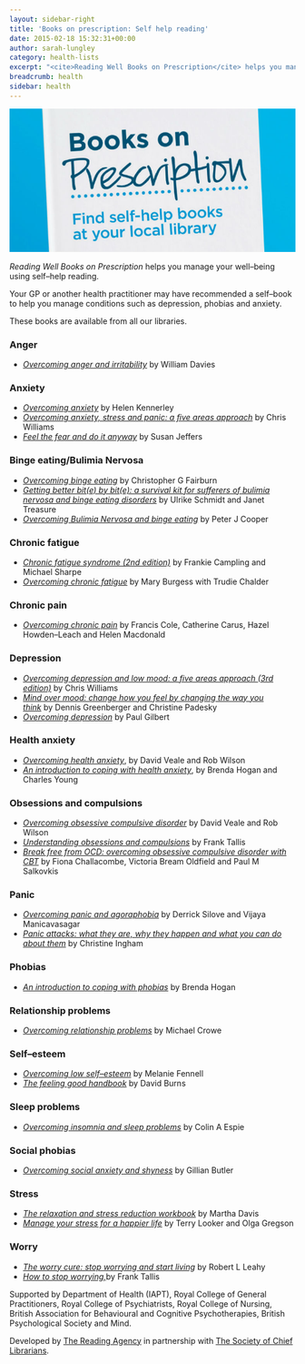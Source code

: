 ```yaml
---
layout: sidebar-right
title: 'Books on prescription: Self help reading'
date: 2015-02-18 15:32:31+00:00
author: sarah-lungley
category: health-lists
excerpt: "<cite>Reading Well Books on Prescription</cite> helps you manage your well–being using self–help reading."
breadcrumb: health
sidebar: health
---
```

![Reading Well Books on Prescription](/images/featured/featured-books-on-prescription.jpg)

_Reading Well Books on Prescription_ helps you manage your well–being using self–help reading.

Your GP or another health practitioner may have recommended a self–book to help you manage conditions such as depression, phobias and anxiety.

These books are available from all our libraries.

### Anger

  * <cite>[Overcoming anger and irritability](https://suffolk.spydus.co.uk/cgi-bin/spydus.exe/ENQ/OPAC/BIBENQ/10690978?QRY=CTIBIB%3C%20IRN(1413998)&QRYTEXT=Overcoming%20anger%20and%20irritability%20%3A%20a%20self-help%20guide%20using%20cognitive%20behavioral%20techniques)</cite> by William Davies

### Anxiety

  * <cite><a href="https://suffolk.spydus.co.uk/cgi-bin/spydus.exe/ENQ/OPAC/BIBENQ/4435256?QRY=CTIBIB%3C%20IRN(1430475)&QRYTEXT=Overcoming%20anxiety%20%3A%20a%20self-help%20guide%20using%20cognitive%20behavioral%20techniques">Overcoming anxiety</a></cite> by Helen Kennerley
  * <cite><a href="https://suffolk.spydus.co.uk/cgi-bin/spydus.exe/ENQ/OPAC/BIBENQ/4435777?QRY=CTIBIB%3C%20IRN(1454994)&QRYTEXT=Overcoming%20anxiety%2C%20stress%20and%20panic%20%3A%20a%20five%20areas%20approach">Overcoming anxiety, stress and panic: a five areas approach</a></cite> by Chris Williams
  * <cite><a href="https://suffolk.spydus.co.uk/cgi-bin/spydus.exe/ENQ/OPAC/BIBENQ/4436484?QRY=CTIBIB%3C%20IRN(489437)&QRYTEXT=Feel%20the%20fear%20and%20do%20it%20anyway">Feel the fear and do it anyway</a> </cite>by Susan Jeffers

### Binge eating/Bulimia Nervosa

  * <cite><a href="https://suffolk.spydus.co.uk/cgi-bin/spydus.exe/ENQ/OPAC/BIBENQ/4437297?QRY=CTIBIB%3C%20IRN(1107560)&QRYTEXT=Overcoming%20binge%20eating">Overcoming binge eating</a></cite> by Christopher G Fairburn
  * <cite><a href="https://suffolk.spydus.co.uk/cgi-bin/spydus.exe/ENQ/OPAC/BIBENQ/4437813?QRY=CTIBIB%3C%20IRN(1017039)&QRYTEXT=Getting%20better%20bit(e)%20by%20bit(e)%20%3A%20A%20survival%20kit%20for%20sufferers%20of%20bulimia%20nervosa%20and%20binge%20eating%20disorders">Getting better bit(e) by bit(e): a survival kit for sufferers of bulimia nervosa and binge eating disorders</a></cite> by Ulrike Schmidt and Janet Treasure
  * <cite><a href="https://suffolk.spydus.co.uk/cgi-bin/spydus.exe/ENQ/OPAC/BIBENQ/4439707?QRY=CTIBIB%3C%20IRN(1011220)&QRYTEXT=Overcoming%20bulimia%20nervosa%20%26%20binge-eating%20%3A%20a%20guide%20to%20recovery">Overcoming Bulimia Nervosa and binge eating</a></cite> by Peter J Cooper

### Chronic fatigue

  * <cite><a href="https://suffolk.spydus.co.uk/cgi-bin/spydus.exe/ENQ/OPAC/BIBENQ/7376507?QRY=CTIBIB%3C%20IRN(244864)&QRYTEXT=Chronic%20fatigue%20syndrome">Chronic fatigue syndrome (2nd edition)</a></cite> by Frankie Campling and Michael Sharpe
  * <cite><a href="https://suffolk.spydus.co.uk/cgi-bin/spydus.exe/ENQ/OPAC/BIBENQ/7375533?QRY=CTIBIB%3C%20IRN(1414197)&QRYTEXT=Overcoming%20chronic%20fatigue%20%3A%20a%20self-help%20guide%20using%20cognitive%20behavioral%20techniques">Overcoming chronic fatigue</a></cite> by Mary Burgess with Trudie Chalder

### Chronic pain

  * <cite><a href="https://suffolk.spydus.co.uk/cgi-bin/spydus.exe/ENQ/OPAC/BIBENQ/4442309?QRY=CTIBIB%3C%20IRN(1458646)&QRYTEXT=Overcoming%20chronic%20pain%20%3A%20a%20self-help%20guide%20using%20cognitive%20behavioral%20techniques">Overcoming chronic pain</a></cite> by Francis Cole, Catherine Carus, Hazel Howden–Leach and Helen Macdonald

### Depression

  * <cite><a href="https://suffolk.spydus.co.uk/cgi-bin/spydus.exe/ENQ/OPAC/BIBENQ/4443442?QRY=CTIBIB%3C%20IRN(772953)&QRYTEXT=Overcoming%20depression%20and%20low%20mood%20%3A%20a%20five%20areas%20approach">Overcoming depression and low mood: a five areas approach (3rd edition)</a></cite> by Chris Williams
  * <cite><a href="https://suffolk.spydus.co.uk/cgi-bin/spydus.exe/ENQ/OPAC/BIBENQ/7377645?QRY=CTIBIB%3C%20IRN(37213704)&QRYTEXT=Mind%20over%20mood%20%3A%20change%20how%20you%20feel%20by%20changing%20the%20way%20you%20think">Mind over mood: change how you feel by changing the way you think</a></cite> by Dennis Greenberger and Christine Padesky
  * <cite><a href="https://suffolk.spydus.co.uk/cgi-bin/spydus.exe/ENQ/OPAC/BIBENQ/4446026?QRY=CTIBIB%3C%20IRN(1430457)&QRYTEXT=Overcoming%20depression%20%3A%20a%20self-help%20guide%20using%20cognitive%20behavioral%20techniques">Overcoming depression</a></cite> by Paul Gilbert

### Health anxiety

  * <cite><a href="https://suffolk.spydus.co.uk/cgi-bin/spydus.exe/ENQ/OPAC/BIBENQ/4447030?QRY=CTIBIB%3C%20IRN(1010741)&QRYTEXT=Overcoming%20health%20anxiety">Overcoming health anxiety</a></cite>, by David Veale and Rob Wilson
  * <cite><a href="https://suffolk.spydus.co.uk/cgi-bin/spydus.exe/ENQ/OPAC/BIBENQ/4447623?QRY=CTIBIB%3C%20IRN(9743897)&QRYTEXT=An%20introduction%20to%20coping%20with%20health%20anxiety">An introduction to coping with health anxiety</a></cite>, by Brenda Hogan and Charles Young

### Obsessions and compulsions

  * <cite><a href="https://suffolk.spydus.co.uk/cgi-bin/spydus.exe/ENQ/OPAC/BIBENQ/4448611?QRY=CTIBIB%3C%20IRN(9854372)&QRYTEXT=Overcoming%20obsessive%20compulsive%20disorder">Overcoming obsessive compulsive disorder</a></cite> by David Veale and Rob Wilson
  * <cite><a href="https://suffolk.spydus.co.uk/cgi-bin/spydus.exe/ENQ/OPAC/BIBENQ/4449201?QRY=CTIBIB%3C%20IRN(933119)&QRYTEXT=Understanding%20obsessions%20and%20compulsions%20%3A%20a%20self-help%20manual">Understanding obsessions and compulsions</a></cite> by Frank Tallis
  * <cite><a href="https://suffolk.spydus.co.uk/cgi-bin/spydus.exe/ENQ/OPAC/BIBENQ/4449782?QRY=CTIBIB%3C%20IRN(510008)&QRYTEXT=Break%20free%20from%20OCD%20%3A%20overcoming%20obsessive%20compulsive%20disorder%20with%20CBT">Break free from OCD: overcoming obsessive compulsive disorder with CBT</a></cite> by Fiona Challacombe, Victoria Bream Oldfield and Paul M Salkovkis

### Panic

  * <cite><a href="https://suffolk.spydus.co.uk/cgi-bin/spydus.exe/ENQ/OPAC/BIBENQ/487951?QRY=CTIBIB%3C%20IRN(1430296)&QRYTEXT=Overcoming%20panic%20and%20agoraphobia">Overcoming panic and agoraphobia</a></cite> by Derrick Silove and Vijaya Manicavasagar
  * <cite><a href="https://suffolk.spydus.co.uk/cgi-bin/spydus.exe/ENQ/OPAC/BIBENQ/488502?QRY=CTIBIB%3C%20IRN(134886)&QRYTEXT=Panic%20attacks%20%3A%20what%20they%20are%2C%20why%20they%20happen%20and%20what%20you%20can%20do%20about%20them">Panic attacks: what they are, why they happen and what you can do about them</a></cite> by Christine Ingham

### Phobias

  * <cite><a href="https://suffolk.spydus.co.uk/cgi-bin/spydus.exe/ENQ/OPAC/BIBENQ/488802?QRY=CTIBIB%3C%20IRN(9743888)&QRYTEXT=An%20introduction%20to%20coping%20with%20phobias">An introduction to coping with phobias</a></cite> by Brenda Hogan

### Relationship problems

  * <cite><a href="https://suffolk.spydus.co.uk/cgi-bin/spydus.exe/ENQ/OPAC/BIBENQ/489289?QRY=CTIBIB%3C%20IRN(999389)&QRYTEXT=Overcoming%20relationship%20problems%20%3A%20a%20self-help%20guide%20using%20cognitive%20behavioral%20techniques">Overcoming relationship problems</a></cite> by Michael Crowe

### Self–esteem

  * <cite><a href="https://suffolk.spydus.co.uk/cgi-bin/spydus.exe/ENQ/OPAC/BIBENQ/489681?QRY=CTIBIB%3C%20IRN(678424)&QRYTEXT=Overcoming%20low%20self-esteem%20%3A%20a%20self-help%20guide%20using%20cognitive%20behavioral%20techniques">Overcoming low self–esteem</a></cite> by Melanie Fennell
  * <cite><a href="https://suffolk.spydus.co.uk/cgi-bin/spydus.exe/ENQ/OPAC/BIBENQ/490070?QRY=CTIBIB%3C%20IRN(668094)&QRYTEXT=The%20feeling%20good%20handbook">The feeling good handbook</a></cite> by David Burns

### Sleep problems

  * <cite><a href="https://suffolk.spydus.co.uk/cgi-bin/spydus.exe/ENQ/OPAC/BIBENQ/7380681?QRY=CTIBIB%3C%20IRN(490096)&QRYTEXT=Overcoming%20insomnia%20and%20sleep%20problems%20%3A%20a%20self-help%20guide%20using%20cognitive%20behavioral%20techniques">Overcoming insomnia and sleep problems</a></cite> by Colin A Espie

### Social phobias

  * <cite><a href="https://suffolk.spydus.co.uk/cgi-bin/spydus.exe/ENQ/OPAC/BIBENQ/491113?QRY=CTIBIB%3C%20IRN(940772)&QRYTEXT=Overcoming%20social%20anxiety%20and%20shyness%20%3A%20a%20self-help%20guide%20using%20cognitive%20behavioural%20techniques">Overcoming social anxiety and shyness</a></cite> by Gillian Butler

### Stress

  * <cite><a href="https://suffolk.spydus.co.uk/cgi-bin/spydus.exe/ENQ/OPAC/BIBENQ/491398?QRY=CTIBIB%3C%20IRN(902453)&QRYTEXT=The%20relaxation%20and%20stress%20reduction%20workbook">The relaxation and stress reduction workbook</a></cite> by Martha Davis
  * <cite><a href="https://suffolk.spydus.co.uk/cgi-bin/spydus.exe/ENQ/OPAC/BIBENQ/4452349?QRY=CTIBIB%3C%20IRN(1442623)&QRYTEXT=Manage%20your%20stress%20for%20a%20happier%20life">Manage your stress for a happier life</a></cite> by Terry Looker and Olga Gregson

### Worry

  * <cite><a href="https://suffolk.spydus.co.uk/cgi-bin/spydus.exe/ENQ/OPAC/BIBENQ/492080?QRY=CTIBIB%3C%20IRN(341400)&QRYTEXT=The%20worry%20cure%20%3A%20stop%20worrying%20and%20start%20living">The worry cure: stop worrying and start living</a></cite> by Robert L Leahy
  * <cite><a href="https://suffolk.spydus.co.uk/cgi-bin/spydus.exe/ENQ/OPAC/BIBENQ/492443?QRY=CTIBIB%3C%20IRN(933062)&QRYTEXT=How%20to%20stop%20worrying">How to stop worrying,</a></cite>by Frank Tallis

Supported by Department of Health (IAPT), Royal College of General Practitioners, Royal College of Psychiatrists, Royal College of Nursing, British Association for Behavioural and Cognitive Psychotherapies, British Psychological Society and Mind.

Developed by [The Reading Agency](http://readingagency.org.uk/adults/quick-guides/reading-well/) in partnership with [The Society of Chief Librarians](http://www.goscl.com/).
